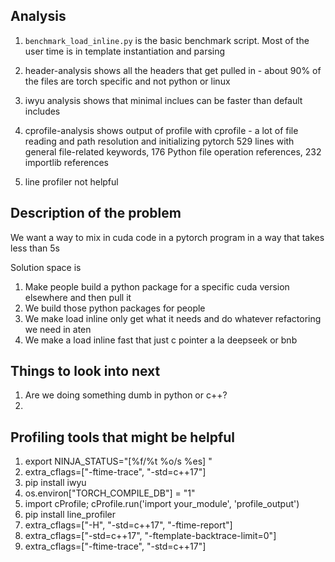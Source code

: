 ## Analysis
1. `benchmark_load_inline.py` is the basic benchmark script. Most of the user time is in template instantiation and parsing 
2. header-analysis shows all the headers that get pulled in - about 90% of the files are torch specific and not python or linux
3. iwyu analysis shows that minimal inclues can be faster than default includes
4. cprofile-analysis shows output of profile with cprofile - a lot of file reading and path resolution and initializing pytorch 529 lines with general file-related keywords, 176 Python file operation references, 232 importlib references

5. line profiler not helpful

## Description of the problem

We want a way to mix in cuda code in a pytorch program in a way that takes less than 5s

Solution space is
1. Make people build a python package for a specific cuda version elsewhere and then pull it
2. We build those python packages for people
3. We make load inline only get what it needs and do whatever refactoring we need in aten
4. We make a load inline fast that just c pointer a la deepseek or bnb 


## Things to look into next
1. Are we doing something dumb in python or c++?
2. 


## Profiling tools that might be helpful

1. export NINJA_STATUS="[%f/%t %o/s %es] "
2. extra_cflags=["-ftime-trace", "-std=c++17"]
3. pip install iwyu
4. os.environ["TORCH_COMPILE_DB"] = "1"
5. import cProfile; cProfile.run('import your_module', 'profile_output')
6. pip install line_profiler
7. extra_cflags=["-H", "-std=c++17", "-ftime-report"]
8. extra_cflags=["-std=c++17", "-ftemplate-backtrace-limit=0"]
9. extra_cflags=["-ftime-trace", "-std=c++17"]
